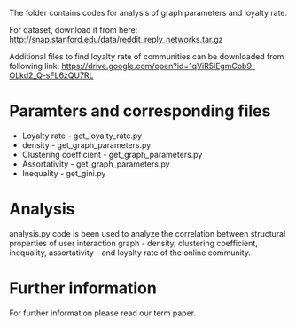 The folder contains codes for analysis of graph parameters and loyalty rate.

For dataset, download it from here: http://snap.stanford.edu/data/reddit_reply_networks.tar.gz

Additional files to find loyalty rate of communities can be downloaded from following link: https://drive.google.com/open?id=1qViR5lEgmCob9-OLkd2_Q-sFL6zQU7RL

# Paramters and corresponding files 
* Loyalty rate - get_loyalty_rate.py
* density - get_graph_parameters.py
* Clustering coefficient - get_graph_parameters.py
* Assortativity - get_graph_parameters.py
* Inequality - get_gini.py

# Analysis
analysis.py code is been used to analyze the correlation between structural properties of user interaction graph - density, clustering coefficient, inequality, assortativity - and loyalty rate of the online community.

# Further information
For further information please read our term paper.


